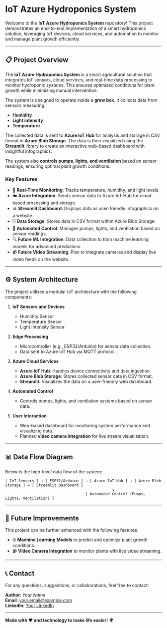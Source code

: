# IoT Azure Hydroponics System

Welcome to the **IoT Azure Hydroponics System** repository! This project demonstrates an end-to-end implementation of a smart hydroponics solution, leveraging IoT devices, cloud services, and automation to monitor and manage plant growth efficiently.

---

## 📋 Project Overview
The **IoT Azure Hydroponics System** is a smart agricultural solution that integrates IoT sensors, cloud services, and real-time data processing to monitor hydroponic systems. This ensures optimized conditions for plant growth while minimizing manual intervention.

The system is designed to operate inside a **grow box**. It collects data from sensors measuring:
- **Humidity**
- **Light intensity**
- **Temperature**

The collected data is sent to **Azure IoT Hub** for analysis and storage in CSV format in **Azure Blob Storage**. The data is then visualized using the **Streamlit** library to create an interactive web-based dashboard with insightful infographics.

The system also **controls pumps, lights, and ventilation** based on sensor readings, ensuring optimal plant growth conditions.

### Key Features
- 🌱 **Real-Time Monitoring**: Tracks temperature, humidity, and light levels.
- ☁️ **Azure Integration**: Sends sensor data to Azure IoT Hub for cloud-based processing and storage.
- 📊 **Streamlit Dashboard**: Displays data as user-friendly infographics on a website.
- 🗄️ **Data Storage**: Stores data in CSV format within Azure Blob Storage.
- 🔌 **Automated Control**: Manages pumps, lights, and ventilation based on sensor readings.
- 🔍 **Future ML Integration**: Data collection to train machine learning models for advanced predictions.
- 📹 **Future Video Streaming**: Plan to integrate cameras and display live video feeds on the website.

---

## ⚙️ System Architecture
The project utilizes a modular IoT architecture with the following components:

1. **IoT Sensors and Devices**
   - Humidity Sensor
   - Temperature Sensor
   - Light Intensity Sensor

2. **Edge Processing**
   - Microcontroller (e.g., ESP32/Arduino) for sensor data collection.
   - Data sent to Azure IoT Hub via MQTT protocol.

3. **Azure Cloud Services**
   - **Azure IoT Hub**: Handles device connectivity and data ingestion.
   - **Azure Blob Storage**: Stores collected sensor data in CSV format.
   - **Streamlit**: Visualizes the data on a user-friendly web dashboard.

4. **Automated Control**
   - Controls pumps, lights, and ventilation systems based on sensor data.

5. **User Interaction**
   - Web-based dashboard for monitoring system performance and visualizing data.
   - Planned **video camera integration** for live stream visualization.

---

## 📊 Data Flow Diagram
Below is the high-level data flow of the system:

```
[ IoT Sensors ] → [ ESP32/Arduino ] → [ Azure IoT Hub ] → [ Azure Blob Storage ] → [ Streamlit Dashboard ]
                                                ↘
                                    [ Automated Control (Pumps, Lights, Ventilation) ]
```

---

## 🚀 Future Improvements
This project can be further enhanced with the following features:
- 🌐 **Machine Learning Models** to predict and optimize plant growth conditions.
- 📹 **Video Camera Integration** to monitor plants with live video streaming.

---

## 📞 Contact
For any questions, suggestions, or collaborations, feel free to contact:

**Author**: *Your Name*  
**Email**: [your.email@example.com](mailto:your.email@example.com)  
**LinkedIn**: [Your LinkedIn](https://linkedin.com)

---

**Made with ❤️ and technology to make life easier!** 🌍
